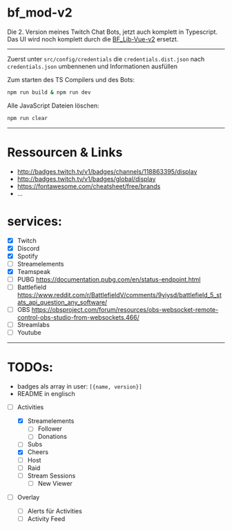 # bf_mod-v2

Die 2. Version meines Twitch Chat Bots, jetzt auch komplett in Typescript.
Das UI wird noch komplett durch die [BF_Lib-Vue-v2](https://github.com/BF-Moritz/bf_lib-vue-v2) ersetzt.

---

Zuerst unter `src/config/credentials` die `credentials.dist.json` nach `credentials.json` umbennenen und Informationen ausfüllen

Zum starten des TS Compilers und des Bots:

```Bash
npm run build & npm run dev
```

Alle JavaScript Dateien löschen:

```Bash
npm run clear
```

---

# Ressourcen & Links

-   http://badges.twitch.tv/v1/badges/channels/118863395/display
-   http://badges.twitch.tv/v1/badges/global/display
-   https://fontawesome.com/cheatsheet/free/brands
-   ...

# services:

-   [x] Twitch
-   [x] Discord
-   [x] Spotify
-   [ ] Streamelements
-   [x] Teamspeak
-   [ ] PUBG https://documentation.pubg.com/en/status-endpoint.html
-   [ ] Battlefield https://www.reddit.com/r/BattlefieldV/comments/9yiysd/battlefield_5_stats_api_question_any_software/
-   [ ] OBS https://obsproject.com/forum/resources/obs-websocket-remote-control-obs-studio-from-websockets.466/
-   [ ] Streamlabs
-   [ ] Youtube

---

# TODOs:

-   badges als array in user: `[{name, version}]`
-   README in englisch

-   [ ] Activities

    -   [x] Streamelements
        -   [ ] Follower
        -   [ ] Donations
    -   [ ] Subs
    -   [x] Cheers
    -   [ ] Host
    -   [ ] Raid
    -   [ ] Stream Sessions
        -   [ ] New Viewer

-   [ ] Overlay
    -   [ ] Alerts für Activities
    -   [ ] Activity Feed
